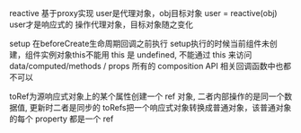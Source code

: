 <!--
 * @Author: 1151309124 115130924@qq.com
 * @Date: 2022-07-19 15:44:20
 * @LastEditors: 1151309124 1151309124@qq.com
 * @LastEditTime: 2022-09-15 12:04:21
 * @FilePath: \leetcodee:\vue项目\新建文件夹\vue3-study\README.md
 * @Description: 这是默认设置,请设置`customMade`, 打开koroFileHeader查看配置 进行设置: https://github.com/OBKoro1/koro1FileHeader/wiki/%E9%85%8D%E7%BD%AE
-->
reactive 基于proxy实现
user是代理对象，obj目标对象
user = reactive(obj)
user才是响应式的
操作代理对象，目标对象随之变化

setup 在beforeCreate生命周期回调之前执行
setup执行的时候当前组件未创建，组件实例对象this不能用
this 是 undefined, 不能通过 this 来访问 data/computed/methods / props
所有的 composition API 相关回调函数中也都不可以


toRef为源响应式对象上的某个属性创建一个 ref 对象, 二者内部操作的是同一个数据值, 更新时二者是同步的
toRefs把一个响应式对象转换成普通对象，该普通对象的每个 property 都是一个 ref